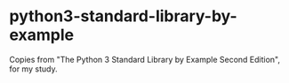 # python3-standard-library-by-example
Copies from "The Python 3 Standard Library by Example Second Edition", for my study.

